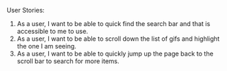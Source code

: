 User Stories:
1) As a user, I want to be able to quick find the search bar and that is accessible to me to use.
2) As a user, I want to be able to scroll down the list of gifs and highlight the one I am seeing.
3) As a user, I want to be able to quickly jump up the page back to the scroll bar to search for more items.
